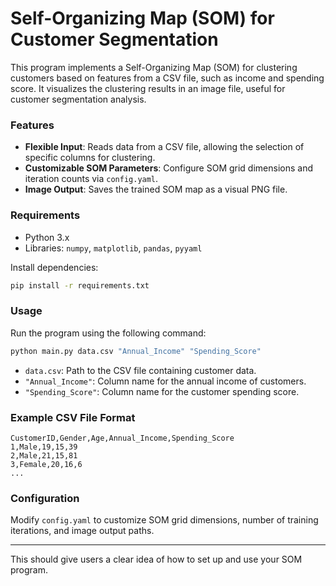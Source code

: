 

# Self-Organizing Map (SOM) for Customer Segmentation

This program implements a Self-Organizing Map (SOM) for clustering customers based on features from a CSV file, such as income and spending score. It visualizes the clustering results in an image file, useful for customer segmentation analysis.

### Features
- **Flexible Input**: Reads data from a CSV file, allowing the selection of specific columns for clustering.
- **Customizable SOM Parameters**: Configure SOM grid dimensions and iteration counts via `config.yaml`.
- **Image Output**: Saves the trained SOM map as a visual PNG file.

### Requirements
- Python 3.x
- Libraries: `numpy`, `matplotlib`, `pandas`, `pyyaml`

Install dependencies:
```bash
pip install -r requirements.txt
```

### Usage

Run the program using the following command:
```bash
python main.py data.csv "Annual_Income" "Spending_Score"
```

- `data.csv`: Path to the CSV file containing customer data.
- `"Annual_Income"`: Column name for the annual income of customers.
- `"Spending_Score"`: Column name for the customer spending score.

### Example CSV File Format

```csv
CustomerID,Gender,Age,Annual_Income,Spending_Score
1,Male,19,15,39
2,Male,21,15,81
3,Female,20,16,6
...
```

### Configuration

Modify `config.yaml` to customize SOM grid dimensions, number of training iterations, and image output paths.

---

This should give users a clear idea of how to set up and use your SOM program.
